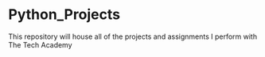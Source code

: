 # Python_Projects
This repository will house all of the projects and assignments I perform with The Tech Academy

